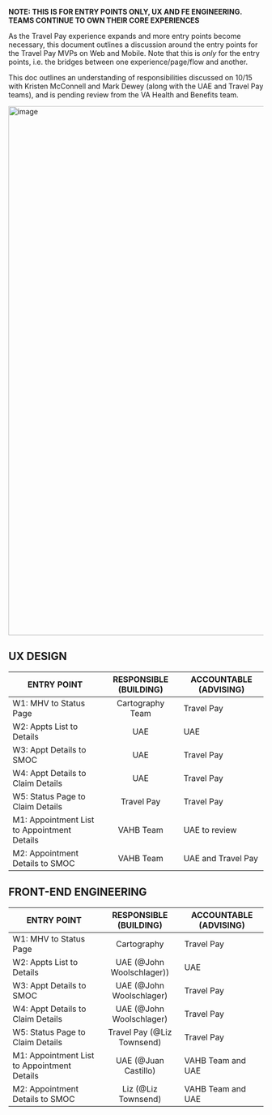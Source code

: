 
**NOTE: THIS IS FOR ENTRY POINTS ONLY, UX AND FE ENGINEERING. TEAMS CONTINUE TO OWN THEIR CORE EXPERIENCES**		

As the Travel Pay experience expands and more entry points become necessary, this document outlines a discussion around the entry points for the Travel Pay MVPs on Web and Mobile. Note that this is *only* for the entry points, i.e. the bridges between one experience/page/flow and another.

This doc outlines an understanding of responsibilities discussed on 10/15 with Kristen McConnell and Mark Dewey (along with the UAE and Travel Pay teams), and is pending review from the VA Health and Benefits team.

<img width="1044" alt="image" src="https://github.com/user-attachments/assets/747f8143-039f-4461-b098-96525fa1476c">

## **UX DESIGN**

| ENTRY POINT                                 | RESPONSIBLE (BUILDING) | ACCOUNTABLE (ADVISING) |
|---------------------------------------------|:----------------------:|------------------------|
| W1: MHV to Status Page                      | Cartography Team       | Travel Pay             |
| W2: Appts List to Details                   | UAE                    | UAE                    |
| W3: Appt Details to SMOC                    | UAE                    | Travel Pay             |
| W4: Appt Details to Claim Details           | UAE                    | Travel Pay             |
| W5: Status Page to Claim Details            | Travel Pay             | Travel Pay             |
| M1: Appointment List to Appointment Details | VAHB Team              | UAE to review                  |
| M2: Appointment Details to SMOC             | VAHB Team              | UAE and Travel Pay     |

## **FRONT-END ENGINEERING**

| ENTRY POINT                                 | RESPONSIBLE (BUILDING) | ACCOUNTABLE (ADVISING) |
|---------------------------------------------|:----------------------:|------------------------|
| W1: MHV to Status Page                      | Cartography              | Travel Pay             |
| W2: Appts List to Details                   | UAE (@John Woolschlager))| UAE                    |
| W3: Appt Details to SMOC                    | UAE (@John Woolschlager) | Travel Pay             |
| W4: Appt Details to Claim Details           | UAE (@John Woolschlager) | Travel Pay             |
| W5: Status Page to Claim Details            | Travel Pay (@Liz Townsend)| Travel Pay             |
| M1: Appointment List to Appointment Details | UAE (@Juan Castillo)                 | VAHB Team and UAE      |
| M2: Appointment Details to SMOC             | Liz (@Liz Townsend)               | VAHB Team and UAE      |
